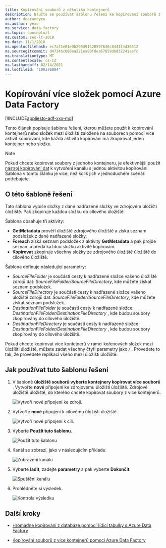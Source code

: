 ```yaml
---
title: Kopírování souborů z několika kontejnerů
description: Naučte se používat šablonu řešení ke kopírování souborů z více kontejnerů pomocí Azure Data Factory.
author: dearandyxu
ms.author: yexu
ms.service: data-factory
ms.topic: conceptual
ms.custom: seo-lt-2019
ms.date: 11/1/2018
ms.openlocfilehash: ec7af1e81e0b295491420597636c8443f4d36512
ms.sourcegitcommit: d4734bc680ea221ea80fdea67859d6d32241aefc
ms.translationtype: MT
ms.contentlocale: cs-CZ
ms.lasthandoff: 02/14/2021
ms.locfileid: "100376084"
---
```

# <a name="copy-multiple-folders-with-azure-data-factory"></a>Kopírování více složek pomocí Azure Data Factory

[!INCLUDE[appliesto-adf-xxx-md](includes/appliesto-adf-xxx-md.md)]

Tento článek popisuje šablonu řešení, kterou můžete použít k kopírování kontejnerů nebo složek mezi úložišti založené na souborech pomocí více aktivit kopírování, kde každá aktivita kopírování má zkopírovat jeden kontejner nebo složku. 

> [!NOTE]
> Pokud chcete kopírovat soubory z jednoho kontejneru, je efektivnější použít [nástroj kopírování dat](copy-data-tool.md) k vytvoření kanálu s jednou aktivitou kopírování. Šablona v tomto článku je více, než kolik jich v jednoduchém scénáři potřebujete.

## <a name="about-this-solution-template"></a>O této šabloně řešení

Tato šablona vypíše složky z dané nadřazené složky ve zdrojovém úložišti úložiště. Pak zkopíruje každou složku do cílového úložiště.

Šablona obsahuje tři aktivity:
- **GetMetadata** prověří úložiště zdrojového úložiště a získá seznam podsložek z dané nadřazené složky.
- **Foreach** získá seznam podsložek z aktivity **GetMetadata** a pak projde seznam a předá každou složku aktivitě kopírování.
- **Kopírovat** zkopíruje všechny složky ze zdrojového úložiště úložiště do cílového úložiště.

Šablona definuje následující parametry:
- *SourceFileFolder* je součástí cesty k nadřazené složce vašeho úložiště zdrojů dat: *SourceFileFolder/SourceFileDirectory*, kde můžete získat seznam podsložek. 
- *SourceFileDirectory* je součástí cesty k nadřazené složce vašeho úložiště zdrojů dat: *SourceFileFolder/SourceFileDirectory*, kde můžete získat seznam podsložek. 
- *DestinationFileFolder* je součástí cesty k nadřazené složce: *DestinationFileFolder/DestinationFileDirectory* , kde budou soubory zkopírovány do cílového úložiště. 
- *DestinationFileDirectory* je součástí cesty k nadřazené složce: *DestinationFileFolder/DestinationFileDirectory* , kde budou soubory zkopírovány do cílového úložiště. 

Pokud chcete kopírovat více kontejnerů v rámci kořenových složek mezi úložišti úložiště, můžete zadat všechny čtyři parametry jako */* . Provedete to tak, že provedete replikaci všeho mezi úložišti úložiště.

## <a name="how-to-use-this-solution-template"></a>Jak používat tuto šablonu řešení

1. V šabloně **úložiště souborů vyberte kontejnery kopírovat více souborů** . Vytvořte **nové** připojení ke zdrojovému úložišti úložiště. Zdrojové úložiště úložiště, do kterého chcete kopírovat soubory z více kontejnerů.

    ![Vytvoří nové připojení ke zdroji.](media/solution-template-copy-files-multiple-containers/copy-files-multiple-containers-image1.png)

2. Vytvořte **nové** připojení k cílovému úložišti úložiště.

    ![Vytvoří nové připojení k cíli.](media/solution-template-copy-files-multiple-containers/copy-files-multiple-containers-image2.png)

3. Vyberte **Použít tuto šablonu**.

    ![Použít tuto šablonu](media/solution-template-copy-files-multiple-containers/copy-files-multiple-containers-image3.png)
    
4. Kanál se zobrazí, jako v následujícím příkladu:

    ![Zobrazení kanálu](media/solution-template-copy-files-multiple-containers/copy-files-multiple-containers-image4.png)

5. Vyberte **ladit**, zadejte **parametry** a pak vyberte **Dokončit**.

    ![Spuštění kanálu](media/solution-template-copy-files-multiple-containers/copy-files-multiple-containers-image5.png)

6. Prohlédněte si výsledek.

    ![Kontrola výsledku](media/solution-template-copy-files-multiple-containers/copy-files-multiple-containers-image6.png)

## <a name="next-steps"></a>Další kroky

- [Hromadné kopírování z databáze pomocí řídicí tabulky s Azure Data Factory](solution-template-bulk-copy-with-control-table.md)

- [Kopírování souborů z více kontejnerů pomocí Azure Data Factory](solution-template-copy-files-multiple-containers.md)
